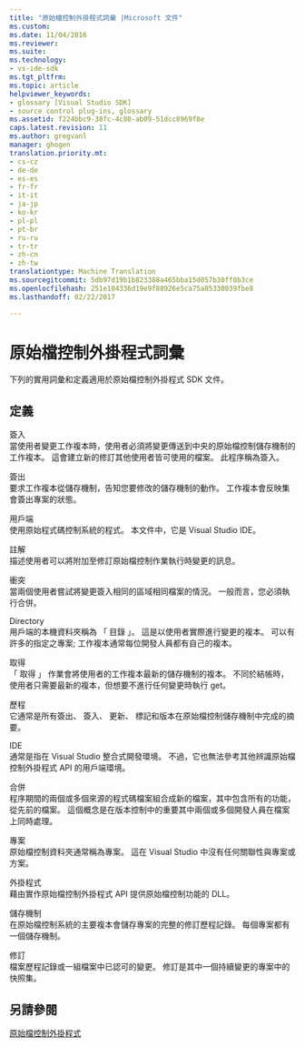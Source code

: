 ```yaml
---
title: "原始檔控制外掛程式詞彙 |Microsoft 文件"
ms.custom: 
ms.date: 11/04/2016
ms.reviewer: 
ms.suite: 
ms.technology:
- vs-ide-sdk
ms.tgt_pltfrm: 
ms.topic: article
helpviewer_keywords:
- glossary [Visual Studio SDK]
- source control plug-ins, glossary
ms.assetid: f224bbc9-38fc-4c80-ab09-51dcc8969f8e
caps.latest.revision: 11
ms.author: gregvanl
manager: ghogen
translation.priority.mt:
- cs-cz
- de-de
- es-es
- fr-fr
- it-it
- ja-jp
- ko-kr
- pl-pl
- pt-br
- ru-ru
- tr-tr
- zh-cn
- zh-tw
translationtype: Machine Translation
ms.sourcegitcommit: 5db97d19b1b823388a465bba15d057b30ff0b3ce
ms.openlocfilehash: 251e104336d19e9f88926e5ca75a85330039fbe8
ms.lasthandoff: 02/22/2017

---
```

# <a name="source-control-plug-in-glossary"></a>原始檔控制外掛程式詞彙
下列的實用詞彙和定義適用於原始檔控制外掛程式 SDK 文件。  
  
## <a name="definitions"></a>定義  
 簽入  
 當使用者變更工作複本時，使用者必須將變更傳送到中央的原始檔控制儲存機制的工作複本。 這會建立新的修訂其他使用者皆可使用的檔案。 此程序稱為簽入。  
  
 簽出  
 要求工作複本從儲存機制，告知您要修改的儲存機制的動作。 工作複本會反映集會簽出專案的狀態。  
  
 用戶端  
 使用原始程式碼控制系統的程式。 本文件中，它是 Visual Studio IDE。  
  
 註解  
 描述使用者可以將附加至修訂原始檔控制作業執行時變更的訊息。  
  
 衝突  
 當兩個使用者嘗試將變更簽入相同的區域相同檔案的情況。 一般而言，您必須執行合併。  
  
 Directory  
 用戶端的本機資料夾稱為 「 目錄 」。 這是以使用者實際進行變更的複本。 可以有許多的指定之專案; 工作複本通常每位開發人員都有自己的複本。  
  
 取得  
 「 取得 」 作業會將使用者的工作複本最新的儲存機制的複本。 不同於結帳時，使用者只需要最新的複本，但想要不進行任何變更時執行 get。  
  
 歷程  
 它通常是所有簽出、 簽入、 更新、 標記和版本在原始檔控制儲存機制中完成的摘要。  
  
 IDE  
 通常是指在 Visual Studio 整合式開發環境。 不過，它也無法參考其他辨識原始檔控制外掛程式 API 的用戶端環境。  
  
 合併  
 程序期間的兩個或多個來源的程式碼檔案組合成新的檔案，其中包含所有的功能，從先前的檔案。 這個概念是在版本控制中的重要其中兩個或多個開發人員在檔案上同時處理。  
  
 專案  
 原始檔控制資料夾通常稱為專案。 這在 Visual Studio 中沒有任何關聯性與專案或方案。  
  
 外掛程式  
 藉由實作原始檔控制外掛程式 API 提供原始檔控制功能的 DLL。  
  
 儲存機制  
 在原始檔控制系統的主要複本會儲存專案的完整的修訂歷程記錄。 每個專案都有一個儲存機制。  
  
 修訂  
 檔案歷程記錄或一組檔案中已認可的變更。 修訂是其中一個持續變更的專案中的快照集。  
  
## <a name="see-also"></a>另請參閱  
 [原始檔控制外掛程式](../extensibility/source-control-plug-ins.md)
